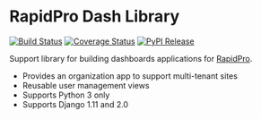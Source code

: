 RapidPro Dash Library
=====================

[![Build Status](https://travis-ci.org/rapidpro/dash.svg?branch=main)](https://travis-ci.org/rapidpro/dash)
[![Coverage Status](https://coveralls.io/repos/github/rapidpro/dash/badge.svg?branch=main)](https://coveralls.io/github/rapidpro/dash)
[![PyPI Release](https://img.shields.io/pypi/v/rapidpro-dash.svg)](https://pypi.python.org/pypi/rapidpro-dash/)

Support library for building dashboards applications for [RapidPro](https://github.com/rapidpro/rapidpro).

* Provides an organization app to support multi-tenant sites
* Reusable user management views
* Supports Python 3 only
* Supports Django 1.11 and 2.0
